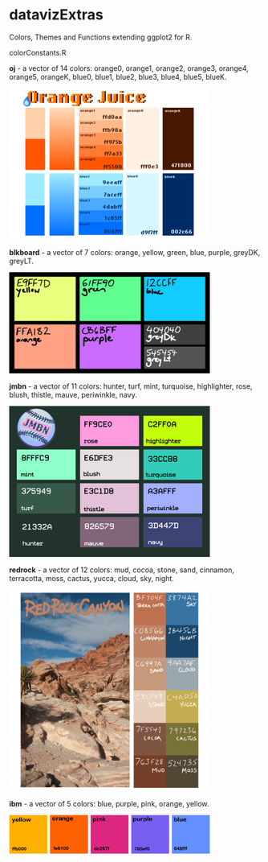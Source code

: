 # datavizExtras
Colors, Themes and Functions extending ggplot2 for R.

colorConstants.R

**oj** - a vector of 14 colors: orange0, orange1, orange2, orange3, orange4, orange5, orangeK, blue0, blue1, blue2, blue3, blue4, blue5, blueK.

<img src="orangeJuiceColors.png" width="400">

**blkboard** - a vector of 7 colors: orange, yellow, green, blue, purple, greyDK, greyLT.

<img src="blkboardColors.png" width="400">

**jmbn** - a vector of 11 colors: hunter, turf, mint, turquoise, highlighter, rose, blush, thistle, mauve, periwinkle, navy.

<img src="jmbnColors.png" width = "400">

**redrock** - a vector of 12 colors: mud, cocoa, stone, sand, cinnamon, terracotta, moss, cactus, yucca, cloud, sky, night.

<img src="RedRockCanyonColors.png" width="400">

**ibm** - a vector of 5 colors: blue, purple, pink, orange, yellow.

<img src="ibmColors.png" width="400">













